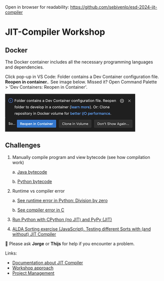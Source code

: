 Open in browser for readability: https://github.com/sebivenlo/esd-2024-jit-compiler

# JIT-Compiler Workshop
## Docker
The Docker container includes all the necessary programming languages and dependencies.

Click pop-up in VS Code: Folder contains a Dev Container configuration file. **Reopen in container.**. See image below. Missed it? Open Command Palette > 'Dev Containers: Reopen in Container'.

![Dev Containers: Reopen in Container](./project_management/images/reopen_in_container.png)

## Challenges
1. Manually compile program and view bytecode (see how compilation work)

   a. [Java bytecode](/workshop/java/README.md)

   b. [Python bytecode](/workshop/python/bytecode_conversion/README.md)
2. Runtime vs compiler error

   a. [See runtime error in Python: Division by zero](/workshop/python/runtime_error/README.md)

   b. [See compiler error in C](/workshop/c/README.md)
3. [Run Python with CPython (no JIT) and PyPy (JIT)](/workshop/python/jit_vs_jitless/)
4. [ALDA Sorting exercise (JavaScript). Testing different Sorts with (and without) JIT Compiler](/workshop/javascript/README.md)
<!-- 5. run Python 3.13 (with JIT flag) (TODO: install Python 3.13 via downloading binaries because it is not in apt-get yet) -->


:speech_balloon: Please ask **Jorge** or **Thijs** for help if you encounter a problem.

Links:
- [Documentation about JIT Compiler](./documents/README.md)
- [Workshop approach](./documents/approach.md)
- [Project Management](./project_management/README.md)

<!-- ![Compiling](https://i.giphy.com/media/v1.Y2lkPTc5MGI3NjExZzNveWZhM3JzNXZ5N2Zsb2R5am9rdHoxZmJ4M203MjB6aW1xc3NxYiZlcD12MV9pbnRlcm5hbF9naWZfYnlfaWQmY3Q9Zw/SXxI9NlwvYiY3bRsck/giphy.gif) -->

<!-- You found me -->